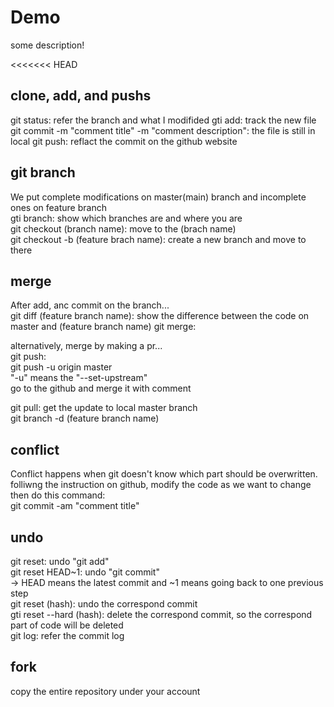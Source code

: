 # Demo

some description!

<<<<<<< HEAD
## clone, add, and pushs
git status: refer the branch and what I modifided
gti add: track the new file
git commit -m "comment title" -m "comment description": the file is still in local
git push: reflact the commit on the github website

## git branch
We put complete modifications on master(main) branch and incomplete ones on feature branch   
gti branch: show which branches are and where you are  
git checkout (branch name):  move to the (brach name)  
git checkout -b (feature brach name): create a new branch and move to there  

## merge 
After add, anc commit on the branch...  
git diff (feature branch name): show the difference between the code on master and (feature branch name) 
git merge:  

alternatively, merge by making a pr...  
git push:  
git push -u origin master  
"-u" means the "--set-upstream"  
go to the github and merge it with comment  

git pull: get the update to local master branch  
git branch -d (feature branch name)  

## conflict
Conflict happens when git doesn't know which part should be overwritten.  
folliwng the instruction on github, modify the code as we want to change  
then do this command:  
git commit -am "comment title"  

## undo
git reset:  undo "git add"  
git reset HEAD~1: undo "git commit"  
-> HEAD means the latest commit and ~1 means going back to one previous step  
git reset (hash):  undo the correspond commit  
gti reset --hard (hash): delete the correspond commit, so the correspond part of code will be deleted  
git log: refer the commit log  

## fork
copy the entire repository under your account  
